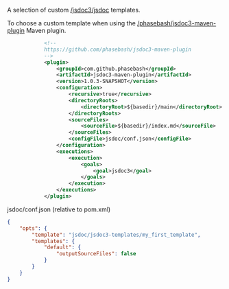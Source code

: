 A selection of custom [/jsdoc3/jsdoc](/jsdoc3/jsdoc) templates.

To choose a custom template when using the [/phasebash/jsdoc3-maven-plugin](/phasebash/jsdoc3-maven-plugin) Maven plugin.

````xml
            <!--
            https://github.com/phasebash/jsdoc3-maven-plugin
            -->
            <plugin>
                <groupId>com.github.phasebash</groupId>
                <artifactId>jsdoc3-maven-plugin</artifactId>
                <version>1.0.3-SNAPSHOT</version>
                <configuration>
                    <recursive>true</recursive>
                    <directoryRoots>
                        <directoryRoot>${basedir}/main</directoryRoot>
                    </directoryRoots>
                    <sourceFiles>
                        <sourceFile>${basedir}/index.md</sourceFile>
                    </sourceFiles>
                    <configFile>jsdoc/conf.json</configFile>
                </configuration>
                <executions>
                    <execution>
                        <goals>
                            <goal>jsdoc3</goal>
                        </goals>
                    </execution>
                </executions>
            </plugin>

````

jsdoc/conf.json (relative to pom.xml)

````json
{
    "opts": {
        "template": "jsdoc/jsdoc3-templates/my_first_template",
        "templates": {
            "default": {
                "outputSourceFiles": false
            }
        }
    }
}
````

